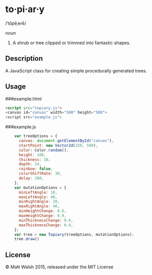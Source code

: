 # to·pi·ar·y
/ˈtōpēˌerē/ 

noun

1. A shrub or tree clipped or trimmed into fantastic shapes.

## Description

A JavaScript class for creating simple procedurally generated trees.

## Usage

###example.html

```html
<script src="topiary.js">
<canvas id="canvas" width="500" height="500">
<script src="example.js">
```

###example.js

```javascript
    var treeOptions = {
      canvas: document.getElementById("canvas"),
      startPoint: new Vector2d(250, 500),
      color: Color.random(),
      height: 100,
      thickness: 10,
      depth: 14,
      rainbow: false,
      colorShiftRate: 30,
      delay: 200,
    };
    var mutationOptions = {
      minLeftAngle: 10,
      maxLeftAngle: 40,
      minRightAngle: 20,
      maxRightAngle: 40,
      minHeightChange: 0.6,
      maxHeightChange: 0.9,
      minThicknessChange: 0.6,
      maxThicknessChange: 0.9,
    };
    var tree = new Topiary(treeOptions, mutationOptions);
    tree.draw()
```

## License

© Matt Walsh 2015, released under the MIT License